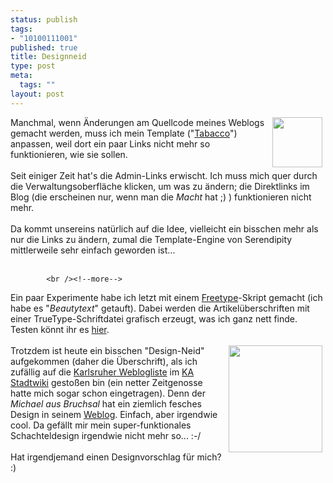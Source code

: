```yaml
--- 
status: publish
tags: 
- "10100111001"
published: true
title: Designneid
type: post
meta: 
  tags: ""
layout: post
---
```

<img width="80" hspace="5" height="80" border="0" align="right" src="/wp-content/olduploads/logos/s9y_logo.png" alt=""  /> Manchmal, wenn Änderungen am Quellcode meines Weblogs gemacht werden, muss ich mein Template (&quot;<a href="http://fredericiana.de/archives/155-Tabacco-Smarty-Template.html" title="http://fredericiana.de/archives/155-Tabacco-Smarty-Template.html" onmouseover="window.status='http://fredericiana.de/archives/155-Tabacco-Smarty-Template.html';return true;" onmouseout="window.status='';return true;">Tabacco</a>&quot;) anpassen, weil dort ein paar Links nicht mehr so funktionieren, wie sie sollen.<br /><br />Seit einiger Zeit hat's die Admin-Links erwischt. Ich muss mich quer durch die Verwaltungsoberfläche klicken, um was zu ändern; die Direktlinks im Blog (die erscheinen nur, wenn man die <span style="font-style: italic;">Macht</span> hat ;) ) funktionieren nicht mehr.<br /><br />Da kommt unsereins natürlich auf die Idee, vielleicht ein bisschen mehr als nur die Links zu ändern, zumal die Template-Engine von Serendipity mittlerweile sehr einfach geworden ist...<br /><br />

            <br /><!--more-->
Ein paar Experimente habe ich letzt mit einem <a href="http://www.freetype.org/freetype2/index.html" title="http://www.freetype.org/freetype2/index.html" onmouseover="window.status='http://www.freetype.org/freetype2/index.html';return true;" onmouseout="window.status='';return true;">Freetype</a>-Skript gemacht (ich habe es &quot;<span style="font-style: italic;">Beautytext</span>&quot; getauft). Dabei werden die Artikelüberschriften mit einer TrueType-Schriftdatei grafisch erzeugt, was ich ganz nett finde. Testen könnt ihr es <a href="http://fredericiana.de/?user_template=tabacco-beautytext" title="http://fredericiana.de/?user_template=tabacco-beautytext" onmouseover="window.status='http://fredericiana.de/?user_template=tabacco-beautytext';return true;" onmouseout="window.status='';return true;">hier</a>.<br /><br /><img width="150" hspace="5" height="171" border="0" align="right" src="/wp-content/olduploads/einmalig/michaelblog.jpg" alt=""  /> Trotzdem ist heute ein bisschen &quot;Design-Neid&quot; aufgekommen (daher die Überschrift), als ich zufällig auf die <a href="http://ka.stadtwiki.net/Medien#Weblogs_von_Karlsruhern" title="http://ka.stadtwiki.net/Medien#Weblogs_von_Karlsruhern" onmouseover="window.status='http://ka.stadtwiki.net/Medien#Weblogs_von_Karlsruhern';return true;" onmouseout="window.status='';return true;">Karlsruher Weblogliste</a> im <a href="http://ka.stadtwiki.net/" title="http://ka.stadtwiki.net/" onmouseover="window.status='http://ka.stadtwiki.net/';return true;" onmouseout="window.status='';return true;">KA Stadtwiki</a> gestoßen bin (ein netter Zeitgenosse hatte mich sogar schon eingetragen). Denn der <span style="font-style: italic;">Michael aus Bruchsal</span> hat ein ziemlich fesches Design in seinem <a href="http://www.footur.de/blog/" title="http://www.footur.de/blog/" onmouseover="window.status='http://www.footur.de/blog/';return true;" onmouseout="window.status='';return true;">Weblog</a>. Einfach, aber irgendwie cool. Da gefällt mir mein super-funktionales Schachteldesign irgendwie nicht mehr so... :-/<br /><br />Hat irgendjemand einen Designvorschlag für mich? :)<br />
